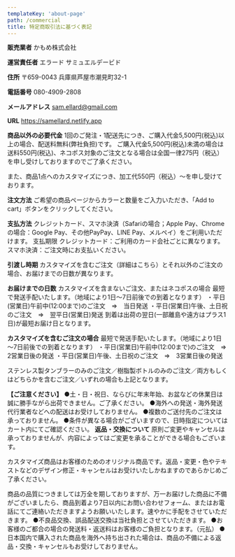 ```yaml
---
templateKey: 'about-page'
path: /commercial
title: 特定商取引法に基づく表記
---
```


**販売業者**
かもめ株式会社

**運営責任者**
エラード サミュエルデービド

**住所**
〒659-0043
兵庫県芦屋市潮見町32-1

**電話番号**
080-4909-2808

**メールアドレス**
sam.ellard@gmail.com

**URL**
https://samellard.netlify.app

**商品以外の必要代金**
1回のご発注・1配送先につき、ご購入代金5,500円(税込)以上の場合、配送料無料(弊社負担)です。
ご購入代金5,500円(税込)未満の場合は送料550円(税込)、ネコポス対象のご注文となる場合は全国一律275円（税込）を申し受けしておりますのでご了承ください。

また、商品1点へのカスタマイズにつき、加工代550円（税込）〜を申し受けております。 

**注文方法**
ご希望の商品ページからカラーと数量をご入力いただき、「Add to cart」ボタンをクリックしてください。

**支払方法**
クレジットカード、スマホ決済（Safariの場合；Apple Pay、Chromeの場合：Google Pay、その他PayPay、LINE Pay、メルペイ）をご利用いただけます。
支払期限
クレジットカード：ご利用のカード会社ごとに異なります。
スマホ決済：ご注文時にお支払いください。

**引渡し時期**
カスタマイズを含むご注文（詳細はこちら）とそれ以外のご注文の場合、お届けまでの日数が異なります。

**お届けまでの日数**
カスタマイズを含まないご注文、またはネコポスの場合
最短で発送手配いたします。（地域により1日～7日前後での到着となります）
・平日(営業日)午前中(12:00まで)のご注文　⇒　当日発送
・平日(営業日)午後、土日祝のご注文　⇒　翌平日(営業日)発送 到着は出荷の翌日(一部離島や遠方はプラス1日)が最短お届け日となります。

**カスタマイズを含むご注文の場合**
最短で発送手配いたします。（地域により1日～7日前後での到着となります）
・平日(営業日)午前中(12:00まで)のご注文　⇒　2営業日後の発送
・平日(営業日)午後、土日祝のご注文　⇒　3営業日後の発送

ステンレス製タンブラーのみのご注文／樹脂製ボトルのみのご注文／両方もしくはどちらかを含むご注文／いずれの場合も上記となります。

**【ご注意ください】**
●土・日・祝日、ならびに年末年始、お盆などの休業日は誠に勝手ながら出荷できません。ご了承ください。
●海外への発送・海外発送代行業者などへの配送はお受けしておりません。
●複数のご送付先のご注文は承っておりません。
●条件が異なる場合がございますので、日時指定についてはカート内にてご確認ください。 
**返品・交換について**
原則ご変更やキャンセルは承っておりませんが、内容によってはご変更を承ることができる場合もございます。

カスタマイズ商品はお客様のためのオリジナル商品です。返品・変更・色やテキストなどのデザイン修正・キャンセルはお受けいたしかねますのであらかじめご了承ください。

商品の品質につきましては万全を期しておりますが、万一お届けした商品に不備がございましたら、商品到着より7日以内にお問い合わせフォーム、またはお電話にてご連絡いただきますようお願いいたします。速やかに手配をさせていただきます。
●不良品交換、誤品配送交換は当社負担とさせていただきます。
●お客様のご都合の場合の発送料・返送料はお客様のご負担となります。（元払）
●日本国内で購入された商品を海外へ持ち出された場合は、商品の不備による返品・交換・キャンセルもお受けしておりません。 